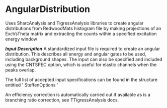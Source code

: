 # AngularDistribution

Uses SharcAnalysis and TigressAnalysis libraries to create
angular distributions from RedwoodMats histogram file by
making projections of an ExcVsTheta matrix and extracting
the counts within a specified excitation energy window

___Input Description___
A standardized input file is required to create an angular 
distribution. This describes all energy and angular gates 
to be used, including background shapes. The input can also
be specified and included using the CNTSPEC option, which is
useful for elastic channels when the peaks overlap.

The full list of accepted input specifications can be found 
in the structure entitled ' SteffenOptions '

An efficiency correction is automatically carried out if available
as is a branching ratio correction, see TTigressAnalysis docs.
